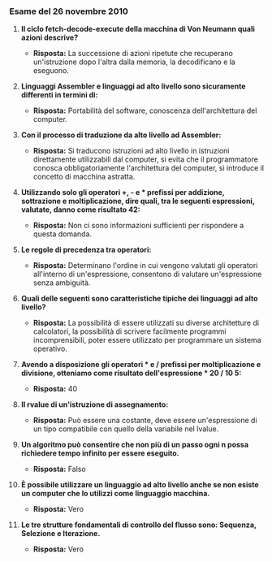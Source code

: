 ### Esame del 26 novembre 2010

1. **Il ciclo fetch-decode-execute della macchina di Von Neumann quali azioni descrive?**
   - **Risposta:** La successione di azioni ripetute che recuperano un'istruzione dopo l'altra dalla memoria, la decodificano e la eseguono.

2. **Linguaggi Assembler e linguaggi ad alto livello sono sicuramente differenti in termini di:**
   - **Risposta:** Portabilità del software, conoscenza dell'architettura del computer.

3. **Con il processo di traduzione da alto livello ad Assembler:**
   - **Risposta:** Si traducono istruzioni ad alto livello in istruzioni direttamente utilizzabili dal computer, si evita che il programmatore conosca obbligatoriamente l'architettura del computer, si introduce il concetto di macchina astratta.

4. **Utilizzando solo gli operatori +, - e \* prefissi per addizione, sottrazione e moltiplicazione, dire quali, tra le seguenti espressioni, valutate, danno come risultato 42:**
   - **Risposta:** Non ci sono informazioni sufficienti per rispondere a questa domanda.

5. **Le regole di precedenza tra operatori:**
   - **Risposta:** Determinano l'ordine in cui vengono valutati gli operatori all'interno di un'espressione, consentono di valutare un'espressione senza ambiguità.

6. **Quali delle seguenti sono caratteristiche tipiche dei linguaggi ad alto livello?**
   - **Risposta:** La possibilità di essere utilizzati su diverse architetture di calcolatori, la possibilità di scrivere facilmente programmi incomprensibili, poter essere utilizzato per programmare un sistema operativo.

7. **Avendo a disposizione gli operatori \* e / prefissi per moltiplicazione e divisione, otteniamo come risultato dell'espressione \* 20 / 10 5:**
   - **Risposta:** 40

8. **Il rvalue di un'istruzione di assegnamento:**
   - **Risposta:** Può essere una costante, deve essere un'espressione di un tipo compatibile con quello della variabile nel lvalue.

9. **Un algoritmo può consentire che non più di un passo ogni n possa richiedere tempo infinito per essere eseguito.**
   - **Risposta:** Falso

10. **È possibile utilizzare un linguaggio ad alto livello anche se non esiste un computer che lo utilizzi come linguaggio macchina.**
    - **Risposta:** Vero

11. **Le tre strutture fondamentali di controllo del flusso sono: Sequenza, Selezione e Iterazione.**
    - **Risposta:** Vero
